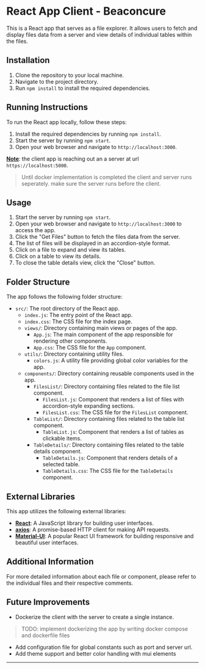 # React App Client - Beaconcure

This is a React app that serves as a file explorer. It allows users to fetch and display files data from a server and view details of individual tables within the files.

## Installation

1. Clone the repository to your local machine.
2. Navigate to the project directory.
3. Run `npm install` to install the required dependencies.

## Running Instructions

To run the React app locally, follow these steps:

1. Install the required dependencies by running `npm install`.
2. Start the server by running `npm start`.
3. Open your web browser and navigate to `http://localhost:3000`.

<ins>**Note**</ins>: the client app is reaching out an a server at url `https://localhost:5000`.
>Until docker implementation is completed the client and server runs seperately. make sure the server runs before the client.


## Usage

1. Start the server by running `npm start`.
2. Open your web browser and navigate to `http://localhost:3000` to access the app.
3. Click the "Get Files" button to fetch the files data from the server.
4. The list of files will be displayed in an accordion-style format.
5. Click on a file to expand and view its tables.
6. Click on a table to view its details.
7. To close the table details view, click the "Close" button.


## Folder Structure

The app follows the following folder structure:

- `src/`: The root directory of the React app.
  - `index.js`: The entry point of the React app.
  - `index.css`: The CSS file for the index page.
  - `views/`: Directory containing main views or pages of the app.
    - `App.js`: The main component of the app responsible for rendering other components.
    - `App.css`: The CSS file for the `App` component.
  - `utils/`: Directory containing utility files.
    - `colors.js`: A utility file providing global color variables for the app.
  - `components/`: Directory containing reusable components used in the app.
    - `FilesList/`: Directory containing files related to the file list component.
      - `FilesList.js`: Component that renders a list of files with accordion-style expanding sections.
      - `FilesList.css`: The CSS file for the `FilesList` component.
    - `TableList/`: Directory containing files related to the table list component.
      - `TableList.js`: Component that renders a list of tables as clickable items.
    - `TableDetails/`: Directory containing files related to the table details component.
      - `TableDetails.js`: Component that renders details of a selected table.
      - `TableDetails.css`: The CSS file for the `TableDetails` component.


## External Libraries

This app utilizes the following external libraries:

- <ins>**React**</ins>: A JavaScript library for building user interfaces.
- <ins>**axios**</ins>: A promise-based HTTP client for making API requests.
- <ins>**Material-UI**</ins>: A popular React UI framework for building responsive and beautiful user interfaces.


## Additional Information

For more detailed information about each file or component, please refer to the individual files and their respective comments.



## Future Improvements

* Dockerize the client with the server to create a single instance.
> TODO: implement dockerizing the app by writing docker compose and dockerfile files
* Add configuration file for global constants such as port and server url.
* Add theme support and better color handling with mui elements
---

